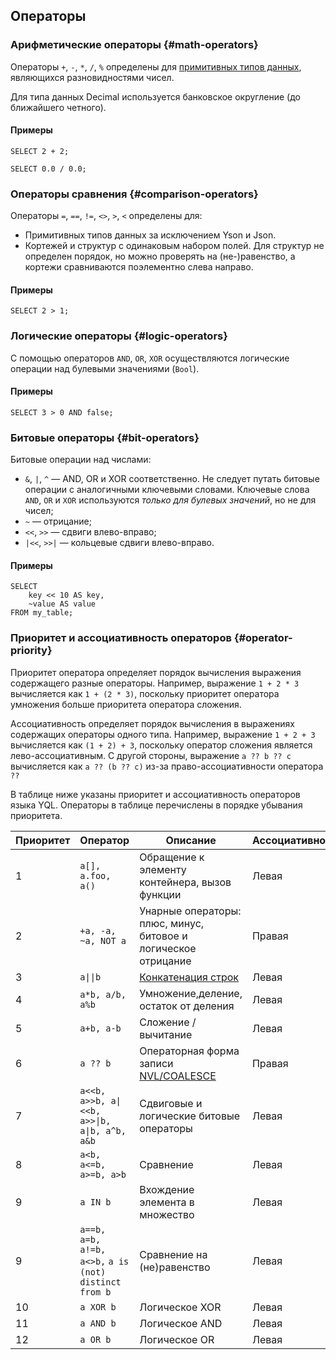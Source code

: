 ## Операторы

### Арифметические операторы {#math-operators}

Операторы `+`, `-`, `*`, `/`, `%` определены для [примитивных типов данных](../../../types/primitive.md), являющихся разновидностями чисел.

Для типа данных Decimal используется банковское округление (до ближайшего четного).

#### Примеры

```yql
SELECT 2 + 2;
```

```yql
SELECT 0.0 / 0.0;
```

### Операторы сравнения {#comparison-operators}

Операторы `=`, `==`, `!=`, `<>`, `>`, `<` определены для:

* Примитивных типов данных за исключением Yson и Json.
* Кортежей и структур с одинаковым набором полей. Для структур не определен порядок, но можно проверять на (не-)равенство, а кортежи сравниваются поэлементно слева направо.

#### Примеры

```yql
SELECT 2 > 1;
```

### Логические операторы {#logic-operators}

С помощью операторов `AND`, `OR`, `XOR` осуществляются логические операции над булевыми значениями (`Bool`).

#### Примеры

```yql
SELECT 3 > 0 AND false;
```

### Битовые операторы {#bit-operators}

Битовые операции над числами:

* `&`, `|`, `^` — AND, OR и XOR соответственно. Не следует путать битовые операции с аналогичными ключевыми словами. Ключевые слова `AND`, `OR` и `XOR` используются *только для булевых значений*, но не для чисел;
* ` ~ ` — отрицание;
* `<<`, `>>` — сдвиги влево-вправо;
* `|<<`, `>>|` — кольцевые сдвиги влево-вправо.

#### Примеры

```yql
SELECT
    key << 10 AS key,
    ~value AS value
FROM my_table;
```

### Приоритет и ассоциативность операторов {#operator-priority}

Приоритет оператора определяет порядок вычисления выражения содержащего разные операторы.
Например, выражение `1 + 2 * 3` вычисляется как `1 + (2 * 3)`,
поскольку приоритет оператора умножения больше приоритета оператора сложения.

Ассоциативность определяет порядок вычисления в выражениях содержащих операторы одного типа.
Например, выражение `1 + 2 + 3` вычисляется как `(1 + 2) + 3`, поскольку оператор сложения является лево-ассоциативным.
С другой стороны, выражение `a ?? b ?? c` вычисляется как `a ?? (b ?? c)` из-за право-ассоциативности оператора `??`

В таблице ниже указаны приоритет и ассоциативность операторов языка YQL.
Операторы в таблице перечислены в порядке убывания приоритета.

| Приоритет | Оператор | Описание | Ассоциативность |
| --- | --- | --- | --- |
| 1 | `a[], a.foo, a()` | Обращение к элементу контейнера, вызов функции | Левая |
| 2 | `+a, -a, ~a, NOT a` | Унарные операторы: плюс, минус, битовое и логическое отрицание | Правая |
| 3 | `a\|\|b` | [Конкатенация строк](../../../syntax/expressions.md#concatenation) | Левая |
| 4 | `a*b, a/b, a%b` | Умножение,деление, остаток от деления | Левая |
| 5 | `a+b, a-b` | Сложение / вычитание | Левая |
| 6 | `a ?? b` | Операторная форма записи [NVL/COALESCE](../../../builtins/basic.md#coalesce) | Правая |
| 7 | `a<<b, a>>b, a\|<<b, a>>\|b,` `a\|b, a^b, a&b` | Сдвиговые и логические битовые операторы | Левая |
| 8 | `a<b, a<=b, a>=b, a>b` | Сравнение | Левая |
| 9 | `a IN b` | Вхождение элемента в множество | Левая |
| 9 | `a==b, a=b, a!=b, a<>b,` `a is (not) distinct from b` | Сравнение на (не)равенство | Левая |
| 10 | `a XOR b` | Логическое XOR | Левая |
| 11 | `a AND b` | Логическое AND | Левая |
| 12 | `a OR b` | Логическое OR | Левая |
